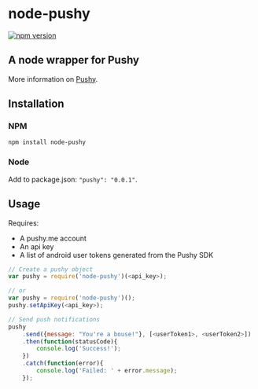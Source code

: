# node-pushy

[![npm version](https://badge.fury.io/js/node-pushy.svg)](https://badge.fury.io/js/node-pushy)

## A node wrapper for Pushy

More information on [Pushy](https://pushy.me).

## Installation

### NPM

`npm install node-pushy`

### Node

Add to package.json: `"pushy": "0.0.1"`.

## Usage

Requires:

- A pushy.me account
- An api key
- A list of android user tokens generated from the Pushy SDK

```javascript
// Create a pushy object
var pushy = require('node-pushy')(<api_key>);

// or
var pushy = require('node-pushy')();
pushy.setApiKey(<api_key>);

// Send push notifications
pushy
    .send({message: "You're a bouse!"}, [<userToken1>, <userToken2>])
    .then(function(statusCode){
        console.log('Success!');
    })
    .catch(function(error){
        console.log('Failed: ' + error.message);
    });
```
